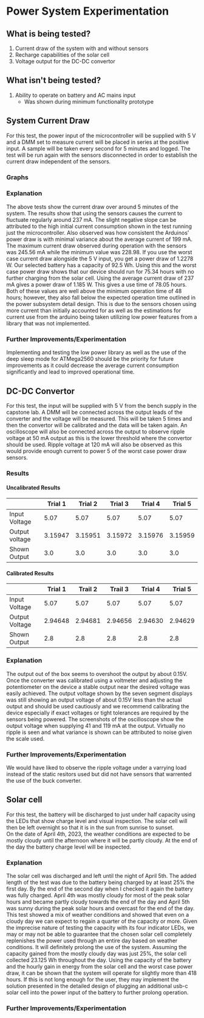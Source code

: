 # Power System Experimentation

## What is being tested?
1. Current draw of the system with and without sensors
2. Recharge capabilities of the solar cell
3. Voltage output for the DC-DC convertor 
## What isn't being tested?
1. Ability to operate on battery and AC mains input
    *  Was shown during minimum functionality prototype 
## System Current Draw
For this test, the power input of the microcontroller will be supplied with 5 V and a DMM set to measure
current will be placed in series at the positive input. A sample will be taken every second for 5 minutes 
and logged. The test will be run again with the sensors disconnected in order to establish the current 
draw independent of the sensors.
### Graphs

### Explanation
The above tests show the current draw over around 5 minutes of the system. The results show that using 
the sensors causes the current to fluctuate regularly around 237 mA. The slight negative slope can be 
attributed to the high initial current consumption shown in the test running just the microcontroller. 
Also observed was how consistent the Arduinos’ power draw is with minimal variance about the average 
current of 199 mA. The maximum current draw observed during operation with the sensors was 245.56 mA 
while the minimum value was 228.98. If you use the worst case current draw alongside the 5 V input, 
you get a power draw of 1.2278 W. Our selected battery has a capacity of 92.5 Wh. Using this and the 
worst case power draw shows that our device should run for 75.34 hours with no further charging from 
the solar cell. Using the average current draw of 237 mA gives a power draw of 1.185 W. This gives a use 
time of 78.05 hours. Both of these values are well above the minimum operation time of 48 hours; however, 
they also fall below the expected operation time outlined in the power subsystem detail design. This is due 
to the sensors chosen using more current than initially accounted  for as well as the estimations for current 
use from the arduino being taken utilizing low power features from a library that was not implemented.
### Further Improvements/Experimentation 
Implementing and testing the low power library as well as the use of the deep sleep mode for ATMega2560 
should be the priority for future improvements as it could decrease the average current consumption significantly 
and lead to improved operational time.

## DC-DC Convertor 
For this test, the input will be supplied with 5 V from the bench supply in the capstone lab. A DMM will be connected 
across the output leads of the converter and the voltage will be measured. This will be taken 5 times and then the 
convertor will be calibrated and the data will be taken again. An oscilloscope will also be connected across the output 
to observe ripple voltage at 50 mA output as this is the lower threshold where the convertor should be used. Ripple voltage 
at 120 mA will also be observed as this would provide enough current to power 5 of the worst case power draw sensors.
### Results 
#### Uncalibrated Results 
|                 | Trial 1 | Trial 2 | Trial 3  | Trial 4 | Trial 5 |
|-----------------|---------|---------|----------|---------|---------|
| Input Voltage   | 5.07    | 5.07    | 5.07     | 5.07    | 5.07    |
| Output voltage  | 3.15947 | 3.15951 | 3.15972  | 3.15976 | 3.15959 |
| Shown Output    | 3.0     | 3.0     | 3.0      | 3.0     | 3.0     |
#### Calibrated Results 
|                 | Trial 1 | Trail 2 | Trail 3 | Trial 4 | Trial 5 |
|-----------------|---------|---------|---------|---------|---------|
| Input Voltage   | 5.07    | 5.07    | 5.07    | 5.07    | 5.07    |
| Output Voltage  | 2.94648 | 2.94681 | 2.94656 | 2.94630 | 2.94629 |
| Shown Output    | 2.8     | 2.8     | 2.8     | 2.8     | 2.8     |
### Explanation
The output out of the box seems to overshoot the output by about 0.15V. Once the converter was calibrated using a voltmeter 
and adjusting the potentiometer on the device a stable output near the desired voltage was easily achieved. The output voltage 
shown by the seven segment displays was still showing an output voltage of about 0.15V less than the actual output and should be 
used cautiously and we recommend calibrating the device especially if exact voltages or tight tolerances are required by the sensors
being powered. The screenshots of the oscilloscope show the output voltage when supplying 41 and 119 mA at the output. Virtually 
no ripple is seen and what variance is shown can be attributed to noise given the scale used.
### Further Improvements/Experimentation 
We would have liked to observe the ripple voltage under a varrying load instead of the static resitors used but did not have sensors 
that warrented the use of the buck converter.

## Solar cell
For this test, the battery will be discharged to just under half capacity using the LEDs that show charge level 
and visual inspection. The solar cell will then be left overnight so that it is in the sun from sunrise to sunset.  
On the date of April 4th, 2023, the weather conditions are expected to be mostly cloudy until the afternoon where 
it will be partly cloudy. At the end of the day the battery charge level will be inspected.

### Explanation 
The solar cell was discharged and left until the night of April 5th. The added length of the test was due to the battery being charged by 
at least 25% the first day. By the end of the second day when I checked it again the battery was fully charged. April 4th was mostly cloudy 
for most of the peak solar hours and became partly cloudy towards the  end of the day and April 5th was sunny during the peak solar hours and 
overcast for the end of the day. This test showed a mix of weather conditions and showed that even on a cloudy day we can expect to regain a 
quarter of the capacity or more. Given the imprecise nature of testing the capacity with its four indicator LEDs, we may or may not be able 
to guarantee that the chosen solar cell completely replenishes the power used through an entire day based on weather conditions. It will 
definitely prolong the use of the system. Assuming the capacity gained from the mostly cloudy day was just 25%, the solar cell collected 
23.125 Wh throughout the day. Using the capacity of the battery and the hourly gain in energy from the solar cell and the worst case power 
draw, it can be shown that the system will operate for slightly more than 418 hours. If this is not long enough for the user, they may implement 
the solution presented in the detailed design of plugging an additional usb-c solar cell into the power input of the battery to further prolong 
operation.
### Further Improvements/Experimentation 
